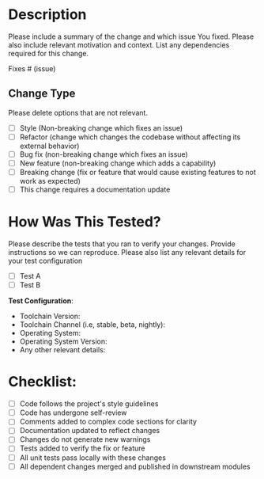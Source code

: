 <!--
SPDX-FileCopyrightText: 2023 - 2024 Ali Sajid Imami

SPDX-License-Identifier: Apache-2.0
SPDX-License-Identifier: MIT
-->

# Description

Please include a summary of the change and which issue You fixed. Please also include relevant motivation and context. List any dependencies required for this change.

Fixes # (issue)

## Change Type

Please delete options that are not relevant.

- [ ] Style (Non-breaking change which fixes an issue)
- [ ] Refactor (change which changes the codebase without affecting its external behavior)
- [ ] Bug fix (non-breaking change which fixes an issue)
- [ ] New feature (non-breaking change which adds a capability)
- [ ] Breaking change (fix or feature that would cause existing features to not work as expected)
- [ ] This change requires a documentation update

# How Was This Tested?

Please describe the tests that you ran to verify your changes. Provide instructions so we can reproduce. Please also list any relevant details for your test configuration

- [ ] Test A
- [ ] Test B

**Test Configuration**:
* Toolchain Version:
* Toolchain Channel (i.e, stable, beta, nightly):
* Operating System:
* Operating System Version:
* Any other relevant details:

# Checklist:

- [ ] Code follows the project's style guidelines
- [ ] Code has undergone self-review
- [ ] Comments added to complex code sections for clarity
- [ ] Documentation updated to reflect changes
- [ ] Changes do not generate new warnings
- [ ] Tests added to verify the fix or feature
- [ ] All unit tests pass locally with these changes
- [ ] All dependent changes merged and published in downstream modules
